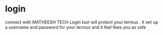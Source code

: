 # login
connect with MATHEESH TECH
 Login tool will protect your termux  . It set up a username and password for your termux and it feel likes you as safe

